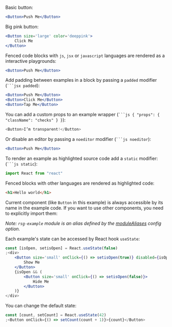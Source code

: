 Basic button:

```jsx
<Button>Push Me</Button>
```

Big pink button:

```jsx
<Button size='large' color='deeppink'>
	Click Me
</Button>
```

Fenced code blocks with `js`, `jsx` or `javascript` languages are rendered as a interactive playgrounds:

```jsx
<Button>Push Me</Button>
```

Add padding between examples in a block by passing a `padded` modifier (` ```jsx padded `):

```jsx padded
<Button>Push Me</Button>
<Button>Click Me</Button>
<Button>Tap Me</Button>
```

You can add a custom props to an example wrapper (` ```js { "props": { "className": "checks" } } `):

```js { "props": { "className": "checks" } }
<Button>I’m transparent!</Button>
```

Or disable an editor by passing a `noeditor` modifier (` ```js noeditor `):

```jsx noeditor
<Button>Push Me</Button>
```

To render an example as highlighted source code add a `static` modifier: (` ```js static `):

```js static
import React from "react"
```

Fenced blocks with other languages are rendered as highlighted code:

```html
<h1>Hello world</h1>
```

Current component (like `Button` in this example) is always accessible by its name in the example code. If you want to use other components, you need to explicitly import them:

_Note: `rsg-example` module is an alias defined by the [moduleAliases](https://react-styleguidist.js.org/docs/configuration#modulealiases) config option._

Each example's state can be accessed by React hook `useState`:

```jsx
const [isOpen, setisOpen] = React.useState(false)
;<div>
	<Button size='small' onClick={() => setisOpen(true)} disabled={isOpen}>
		Show Me
	</Button>
	{isOpen && (
		<Button size='small' onClick={() => setisOpen(false)}>
			Hide Me
		</Button>
	)}
</div>
```

You can change the default state:

```jsx
const [count, setCount] = React.useState(42)
;<Button onClick={() => setCount(count + 1)}>{count}</Button>
```
